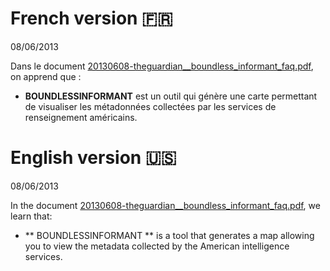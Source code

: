 # French version 🇫🇷

08/06/2013


Dans le document [20130608-theguardian__boundless_informant_faq.pdf](https://git.chevro.fr/Eban/snowden-archive-mirror/src/master/documents/2013/20130608-theguardian__boundless_informant_faq.pdf), on apprend que :

 * **BOUNDLESSINFORMANT** est un outil qui génère une carte permettant de visualiser les métadonnées collectées par les services de renseignement américains.

# English version 🇺🇸

08/06/2013

In the document [20130608-theguardian__boundless_informant_faq.pdf](https://git.chevro.fr/Eban/snowden-archive-mirror/src/master/documents/2013/20130608-theguardian__boundless_informant_faq.pdf), we learn that:

  * ** BOUNDLESSINFORMANT ** is a tool that generates a map allowing you to view the metadata collected by the American intelligence services.
